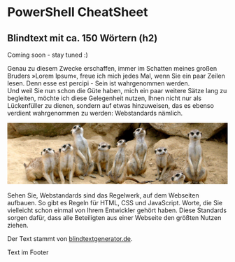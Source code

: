 <link rel="stylesheet" href="erweitertes_geruest/css/screen.css">
<h1>PowerShell CheatSheet</h1>
<h2>Blindtext mit ca. 150 Wörtern (h2)</h2>

<p>Coming soon - stay tuned :)</p>

<p>Genau zu diesem Zwecke erschaffen, immer im Schatten meines großen Bruders »Lorem Ipsum«, freue ich mich jedes Mal, wenn Sie ein paar Zeilen lesen. Denn esse est percipi - Sein ist wahrgenommen werden.<br>
Und weil Sie nun schon die Güte haben, mich ein paar weitere Sätze lang zu begleiten, möchte ich diese Gelegenheit nutzen, Ihnen nicht nur als Lückenfüller zu dienen, sondern auf etwas hinzuweisen, das es ebenso verdient wahrgenommen zu werden: Webstandards nämlich.</p>
<div>
 <img src="erweitertes_geruest/images/headerbild.jpg" alt="Header image"> 
</div>
<p>Sehen Sie, Webstandards sind das Regelwerk, auf dem Webseiten aufbauen. So gibt es Regeln für HTML, CSS und JavaScript. Worte, die Sie vielleicht schon einmal von Ihrem Entwickler gehört haben. Diese Standards sorgen dafür, dass alle Beteiligten aus einer Webseite den größten Nutzen ziehen.</p>

<p>Der Text stammt von <a href="https://www.blindtextgenerator.de/" target="_blank">blindtextgenerator.de</a>.</p>

</main>
<footer>
<p>Text im Footer</p>
</footer>
